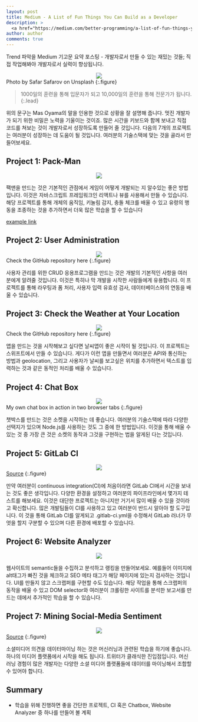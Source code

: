 ```yaml
---
layout: post
title: Medium - A List of Fun Things You Can Build as a Developer
description: >
  <a href="https://medium.com/better-programming/a-list-of-fun-things-you-can-build-as-a-developer-bc07fd21c6e3">원문 - Daan </a>
author: author
comments: true
---
```

Trend 파악을 Medium 기고문 요약 포스팅 - 개발자로서 만들 수 있는 재밌는 것들; 직접 작업해봐야 개발자로서 실력이 향상됩니다.

<center>
<img src="https://miro.medium.com/max/1746/1*043pHI4FMvM8rTDxF07uMw.jpeg"/>
</center>
Photo by Safar Safarov on Unsplash
{:.figure}

> 1000일의 훈련을 통해 입문자가 되고 10,000일의 훈련을 통해 전문가가 됩니다.
{:.lead}

위의 문구는 Mas Oyama의 말을 인용한 것으로 상황을 잘 설명해 줍니다. 멋진 개발자가 되기 위한 비밀은 노력을 기울이는 것이죠. 많은 시간을 키보드와 함께 보내고 직접 코드를 쳐보는 것이 개발자로서 성장하도록 만들어 줄 것입니다. 다음의 7개의 프로젝트는 여러분이 성장하는 데 도움이 될 것입니다. 여러분의 기술스택에 맞는 것을 골라서 만들어보세요.

## Project 1: Pack-Man

<center>
<img src="https://miro.medium.com/max/3720/1*5yOWzJQDWLA_i3wuJpSTMA.gif"/>
</center>

팩맨을 만드는 것은 기본적인 관점에서 게임이 어떻게 개발되는 지 알수있는 좋은 방법입니다. 이것은 자바스크립트 프레임워크인 리액트나 뷰를 사용해서 만들 수 있습니다. 해당 프로젝트를 통해 개체의 움직임, 키눌림 감지, 충돌 체크를 배울 수 있고 유령의 행동을 조종하는 것을 추가하면서 더욱 많은 학습을 할 수 있습니다

<a href="https://github.com/mbfassnacht/pacman-react">example link</a>

## Project 2: User Administration
<center>
<img src="https://miro.medium.com/max/1776/1*gpE3mjAG1U61rNYitET_NA.gif"/>
</center>
Check the GitHub repository here
{:.figure}

사용자 관리를 위한 CRUD 응용프로그램을 만드는 것은 개발의 기본적인 사항을 여러분에게 알려줄 것입니다. 이것은 특히나 막 개발을 시작한 사람들에게 유용합니다. 이 프로젝트를 통해 라우팅과 폼 처리, 사용자 입력 유효성 검사, 데이터베이스와의 연동을 배울 수 있습니다.

## Project 3: Check the Weather at Your Location
<center>
<img src="https://miro.medium.com/max/600/1*_4XnzCqyfF8UvN-VkbGOzA.gif"/>
</center>
Check the GitHub repository here
{:.figure}

앱을 만드는 것을 시작해보고 싶다면 날씨앱이 좋은 시작이 될 것입니다. 이 프로젝트는 스위프트에서 만들 수 있습니다. 게다가 이런 앱을 만들면서 여러분은 API와 통신하는 방법과 geolocation, 그리고 사용자가 날씨를 보고싶은 위치를 추가하면서 텍스트를 입력하는 것과 같은 동적인 처리를 배울 수 있습니다.

## Project 4: Chat Box
<center>
<img src="https://miro.medium.com/max/1200/1*y4z42a-NmvkBLQqyKpZIZA.gif"/>
</center>
My own chat box in action in two browser tabs
{:.figure}

챗박스를 만드는 것은 소켓을 시작하는 데 좋습니다. 여러분의 기술스택에 따라 다양한 선택지가 있으며 Node.js를 사용하는 것도 그 중에 한 방법입니다. 이것을 통해 배울 수 있는 것 중 가장 큰 것은 소켓의 동작과 그것을 구현하는 법을 알게된 다는 것입니다.

## Project 5: GitLab CI
<center>
<img src="https://miro.medium.com/max/3796/0*COm0KDD1x3uPixjd.png"/>
</center>
<a href="https://vshn.ch/en/blog/automated-build-pipelines-with-gitlab-ci-and-appuio/">Source</a>
{:.figure}

만약 여러분이 continuous integration(CI)에 처음이라면 GitLab CI에서 시간을 보내는 것도 좋은 생각입니다. 다양한 환경을 설정하고 여러분의 파이프라인에서 몇가지 테스트를 해보세요. 이것은 대단한 프로젝트는 아니지만 거기서 많이 배울 수 있을 것이라고 확신합니다. 많은 개발팀들이 CI를 사용하고 있고 여러분이 반드시 알아야 할 도구입니다. 이 것을 통해 GitLab CI를 알게되고 .gitlab-ci.yml을 수정해서 GitLab 러너가 무엇을 할지 구분할 수 있으며 다른 환경에 배포할 수 있습니다.

## Project 6: Website Analyzer
<center>
<img src="https://miro.medium.com/max/2672/1*z4PDov7s8Wg6DfgmBtkbGA.png"/>
</center>

웹사이트의 semantic들을 수집하고 분석하고 랭킹을 만들어보세요. 예를들어 이미지에 alt태그가 빠진 것을 체크하고 SEO 메타 태그가 해당 페이지에 있는지 검사하는 것입니다. UI를 만들지 않고 스크랩퍼를 구현할 수도 있습니다. 해당 작업을 통해 스크랩퍼의 동작을 배울 수 있고 DOM selector와 여러분이 크롤링한 사이트를 분석한 보고서를 만드는 데에서 추가적인 학습을 할 수 있습니다.

## Project 7: Mining Social-Media Sentiment
<center>
<img src="https://miro.medium.com/max/2194/0*2bHVdLVdM_FPpAnM.png"/>
</center>
<a href="https://www.csc2.ncsu.edu/faculty/healey/tweet_viz/"">Source</a>
{:.figure}

소셜미디어 의견을 데이터마이닝 하는 것은 머신러닝과 관련된 학습을 하기에 좋습니다. 하나의 미디어 플랫폼에서 시작을 해도 됩니다. 트위터가 클래식한 진입점입니다. 머신러닝 경험이 많은 개발자는 다양한 소셜 미디어 플랫폼들에 데이터를 마이닝해서 조합할 수 있어야 합니다.

## Summary
* 학습을 위해 진행하면 좋을 간단한 프로젝트, CI 혹은 Chatbox, Website Analyzer 중 하나를 만들어 볼 계획
